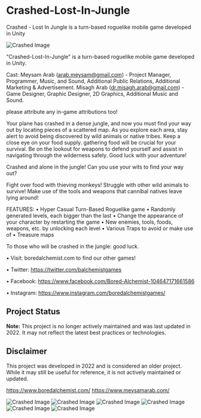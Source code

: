 # Crashed-Lost-In-Jungle
Crashed - Lost In Jungle is a turn-based roguelike mobile game developed in Unity


![Crashed Image](https://github.com/Meysam-Arab/Crashed-Lost-In-Jungle/blob/main/imgs/1920X1920.png)

"Crashed-Lost-In-Jungle" is a turn-based roguelike mobile game developed in Unity.

Cast:
Meysam Arab (arab.meysam@gmail.com) - Project Manager, Programmer, Music, and Sound, Additional Public Relations, Additional Marketing & Advertisement.
Misagh Arab (dr.misagh.arab@gmail.com) - Game Designer, Graphic Designer, 2D Graphics, Additional Music and Sound.

please attribute any in-game attributions too!

Your plane has crashed in a dense jungle, and now you must find your way out by locating pieces of a scattered map. As you explore each area, stay alert to avoid being discovered by wild animals or native tribes. Keep a close eye on your food supply. gathering food will be crucial for your survival. Be on the lookout for weapons to defend yourself and assist in navigating through the wilderness safely. Good luck with your adventure!

Crashed and alone in the jungle! Can you use your wits to find your way out? 


Fight over food with thieving monkeys! Struggle with other wild animals to survive! Make use of the tools and weapons that cannibal natives leave lying around!

FEATURES:
 • Hyper Casual Turn-Based Roguelike game
 • Randomly generated levels, each bigger than the last
 • Change the appearance of your character by restarting the game
 • New enemies, tools, foods, weapons, etc. by unlocking each level
 • Various Traps to avoid or make use of
 • Treasure maps
 
 To those who will be crashed in the jungle: good luck. 

• Visit: boredalchemist.com to find our other games!

• Twitter: https://twitter.com/balchemistgames

• Facebook: https://www.facebook.com/Bored-Alchemist-104647171661586

• Instagram: https://www.instagram.com/boredalchemistgames/

## Project Status
**Note:** This project is no longer actively maintained and was last updated in 2022. It may not reflect the latest best practices or technologies.

## Disclaimer
This project was developed in 2022 and is considered an older project. While it may still be useful for reference, it is not actively maintained or updated.

https://www.boredalchemist.com/
https://www.meysamarab.com/

![Crashed Image](https://github.com/Meysam-Arab/Crashed-Lost-In-Jungle/blob/main/imgs/1.png)
![Crashed Image](https://github.com/Meysam-Arab/Crashed-Lost-In-Jungle/blob/main/imgs/2.png)
![Crashed Image](https://github.com/Meysam-Arab/Crashed-Lost-In-Jungle/blob/main/imgs/3.png)
![Crashed Image](https://github.com/Meysam-Arab/Crashed-Lost-In-Jungle/blob/main/imgs/4.png)
![Crashed Image](https://github.com/Meysam-Arab/Crashed-Lost-In-Jungle/blob/main/imgs/5.png)
![Crashed Image](https://github.com/Meysam-Arab/Crashed-Lost-In-Jungle/blob/main/imgs/6.png)
